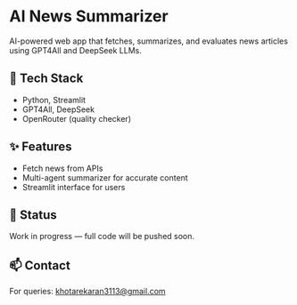 # AI News Summarizer

AI-powered web app that fetches, summarizes, and evaluates news articles using GPT4All and DeepSeek LLMs.

## 🚀 Tech Stack
- Python, Streamlit
- GPT4All, DeepSeek
- OpenRouter (quality checker)

## ✨ Features
- Fetch news from APIs
- Multi-agent summarizer for accurate content
- Streamlit interface for users

## 📌 Status
Work in progress — full code will be pushed soon.

## 📫 Contact
For queries: khotarekaran3113@gmail.com
